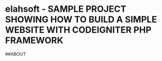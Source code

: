 # elahsoft - SAMPLE PROJECT SHOWING HOW TO BUILD A SIMPLE WEBSITE WITH CODEIGNITER PHP FRAMEWORK

##ABOUT

